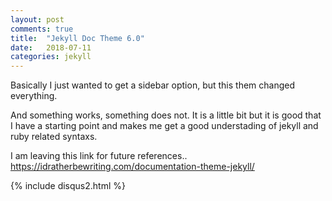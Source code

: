 ```yaml
---
layout: post
comments: true
title:  "Jekyll Doc Theme 6.0"
date:   2018-07-11
categories: jekyll
---
```


Basically I just wanted to get a sidebar option,
but this them changed everything.

And something works, something does not.
It is a little bit but it is good that I have a starting point 
and makes me get a good understading of jekyll and ruby related syntaxs.

I am leaving this link for future references..
https://idratherbewriting.com/documentation-theme-jekyll/

{% include disqus2.html %}